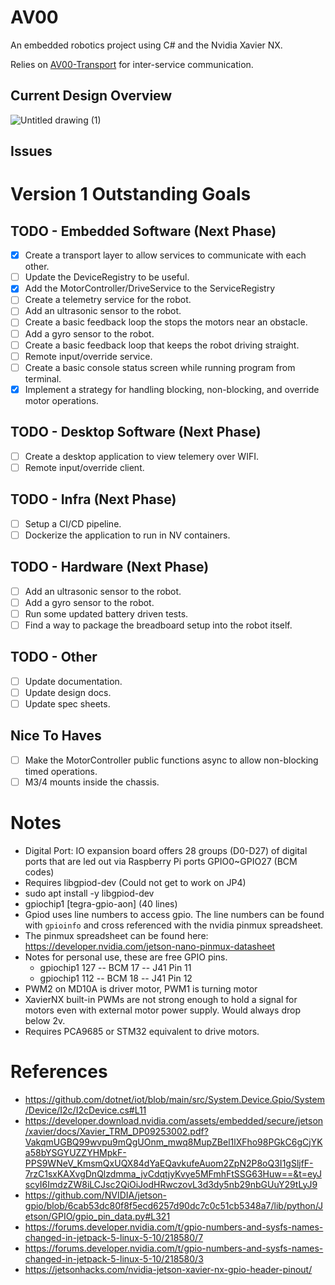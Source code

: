 # AV00
An embedded robotics project using C# and the Nvidia Xavier NX.

Relies on [AV00-Transport](https://github.com/kelceydamage/AV00-Transport) for inter-service communication.

## Current Design Overview
![Untitled drawing (1)](https://github.com/kelceydamage/sensors-test/assets/16090219/1d6d7f56-4ac8-4e3f-91a6-4593bf0f7f37)

## Issues

# Version 1 Outstanding Goals
## TODO - Embedded Software (Next Phase)
* [x] Create a transport layer to allow services to communicate with each other.
* [ ] Update the DeviceRegistry to be useful.
* [x] Add the MotorController/DriveService to the ServiceRegistry
* [ ] Create a telemetry service for the robot.
* [ ] Add an ultrasonic sensor to the robot.
* [ ] Create a basic feedback loop the stops the motors near an obstacle.
* [ ] Add a gyro sensor to the robot.
* [ ] Create a basic feedback loop that keeps the robot driving straight.
* [ ] Remote input/override service.
* [ ] Create a basic console status screen while running program from terminal.
* [x] Implement a strategy for handling blocking, non-blocking, and override motor operations.

## TODO - Desktop Software (Next Phase)
* [ ] Create a desktop application to view telemery over WIFI.
* [ ] Remote input/override client.

## TODO - Infra (Next Phase)
* [ ] Setup a CI/CD pipeline.
* [ ] Dockerize the application to run in NV containers.

## TODO - Hardware (Next Phase)
* [ ] Add an ultrasonic sensor to the robot.
* [ ] Add a gyro sensor to the robot.
* [ ] Run some updated battery driven tests.
* [ ] Find a way to package the breadboard setup into the robot itself.

## TODO - Other
* [ ] Update documentation.
* [ ] Update design docs.
* [ ] Update spec sheets.

## Nice To Haves
* [ ] Make the MotorController public functions async to allow non-blocking timed operations.
* [ ] M3/4 mounts inside the chassis.

# Notes

* Digital Port: IO expansion board offers 28 groups (D0-D27) of digital ports that are led out via Raspberry Pi ports GPIO0~GPIO27 (BCM codes)
* Requires libgpiod-dev (Could not get to work on JP4)
* sudo apt install -y libgpiod-dev
* gpiochip1 [tegra-gpio-aon] (40 lines)
* Gpiod uses line numbers to access gpio. The line numbers can be found with `gpioinfo` and cross referenced with the nvidia pinmux spreadsheet.
* The pinmux spreadsheet can be found here: https://developer.nvidia.com/jetson-nano-pinmux-datasheet
* Notes for personal use, these are free GPIO pins.
    * gpiochip1 127 -- BCM 17 -- J41 Pin 11
    * gpiochip1 112 -- BCM 18 -- J41 Pin 12
* PWM2 on MD10A is driver motor, PWM1 is turning motor
* XavierNX built-in PWMs are not strong enough to hold a signal for motors even with external motor power supply. Would always drop below 2v.
* Requires PCA9685 or STM32 equivalent to drive motors.

# References
* https://github.com/dotnet/iot/blob/main/src/System.Device.Gpio/System/Device/I2c/I2cDevice.cs#L11
* https://developer.download.nvidia.com/assets/embedded/secure/jetson/xavier/docs/Xavier_TRM_DP09253002.pdf?VakqmUGBQ99wvpu9mQgUOnm_mwq8MupZBel1lXFho98PGkC6gCjYKa58bYSGYUZZYHMpkF-PPS9WNeV_KmsmQxUQX84dYaEQavkufeAuom2ZpN2P8oQ3I1gSljfF-7rzC1sxKAXvgDnQlzdmma_jvCdqtjyKvye5MFmhFtSSG63Huw==&t=eyJscyI6ImdzZW8iLCJsc2QiOiJodHRwczovL3d3dy5nb29nbGUuY29tLyJ9
* https://github.com/NVIDIA/jetson-gpio/blob/6cab53dc80f8f5ecd6257d90dc7c0c51cb5348a7/lib/python/Jetson/GPIO/gpio_pin_data.py#L321
* https://forums.developer.nvidia.com/t/gpio-numbers-and-sysfs-names-changed-in-jetpack-5-linux-5-10/218580/7
* https://forums.developer.nvidia.com/t/gpio-numbers-and-sysfs-names-changed-in-jetpack-5-linux-5-10/218580/3
* https://jetsonhacks.com/nvidia-jetson-xavier-nx-gpio-header-pinout/